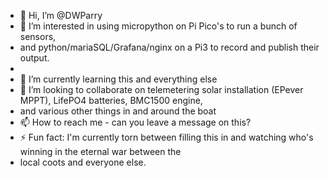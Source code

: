 - 👋 Hi, I’m @DWParry
- 👀 I’m interested in using micropython on Pi Pico's to run a bunch of sensors,
- and python/mariaSQL/Grafana/nginx on a Pi3 to record and publish their output.
- 
- 🌱 I’m currently learning this and everything else
- 💞️ I’m looking to collaborate on telemetering solar installation (EPever MPPT), LifePO4 batteries, BMC1500 engine,
- and various other things in and around the boat
- 📫 How to reach me - can you leave a message on this?
- ⚡ Fun fact: I'm currently torn between filling this in and watching who's winning in the eternal war between the
- local coots and everyone else.

<!---
DWParry/DWParry is a ✨ special ✨ repository because its `README.md` (this file) appears on your GitHub profile.
You can click the Preview link to take a look at your changes.
--->
